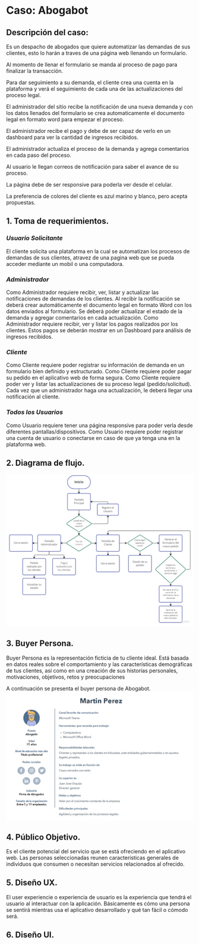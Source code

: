 # Caso: Abogabot

## Descripción del caso:

Es un despacho de abogados que quiere automatizar las demandas de sus clientes, esto lo harán a traves de una página web llenando un formulario.

Al momento de llenar el formulario se manda al proceso de pago para finalizar la transacción.

Para dar seguimiento a su demanda, el cliente crea una cuenta en la plataforma y verá el seguimiento de cada una de las actualizaciones del proceso legal.

El administrador del sitio recibe la notificación de una nueva demanda y con los datos llenados del formulario se crea automaticamente el documento legal en formato word para empezar el proceso.

El administrador recibe el pago y debe de ser capaz de verlo en un dashboard para ver la cantidad de ingresos recibidos.

El administrador actualiza el proceso de la demanda y agrega comentarios en cada paso del proceso.

Al usuario le llegan correos de notificación para saber el avance de su proceso.

La página debe de ser responsive para poderla ver desde el celular.

La preferencia de colores del cliente es azul marino y blanco, pero acepta propuestas.


##  1. Toma de requerimientos.
### *Usuario Solicitante*
El cliente solicita una plataforma en la cual se automatizan los procesos de demandas de sus clientes, atravez de una pagina web que se pueda acceder mediante un mobil o una computadora.

### *Administrador*
Como Administrador requiere recibir, ver, listar y actualizar las notificaciones de demandas de los clientes.
Al recibir la notificación se deberá crear automáticamente el documento legal en formato Word con los datos enviados al formulario.
Se deberá poder actualizar el estado de la demanda y agregar comentarios en cada actualización.
Como Administrador requiere recibir, ver y listar los pagos realizados por los clientes.
Estos pagos se deberán mostrar en un Dashboard para análisis de ingresos recibidos.

### *Cliente*
Como Cliente requiere poder registrar su información de demanda en un formulario bien definido y estructurado.
Como Cliente requiere poder pagar su pedido en el aplicativo web de forma segura.
Como Cliente requiere poder ver y listar las actualizaciones de su proceso legal (pedido/solicitud).
Cada vez que un administrador haga una actualización, le deberá llegar una notificación al cliente.

### *Todos los Usuarios*
Como Usuario requiere tener una página responsive para poder verla desde diferentes pantallas/dispositivos.
Como Usuario requiere poder registrar una cuenta de usuario o conectarse en caso de que ya tenga una en la plataforma web.

##  2. Diagrama de flujo.
![alt tag](https://raw.githubusercontent.com/EzeRodriguez92/Abogabot/939260963a7fe05b648b73da0bacf2f9d7195cc7/Abogabot-%20Diagrama%20de%20flujo.jpg)
##  3. Buyer Persona.
Buyer Persona es la representación ficticia de tu cliente ideal. Está basada en datos reales sobre el comportamiento y las características demográficas de tus clientes, así como en una creación de sus historias personales, motivaciones, objetivos, retos y preocupaciones

A continuación se presenta el buyer persona de Abogabot.
![alt tag](https://raw.githubusercontent.com/EzeRodriguez92/Abogabot/main/Buyer%20Persona.jpg)
##  4. Público Objetivo.
Es el cliente potencial del servicio que se está ofreciendo en el aplicativo web. Las personas seleccionadas reunen características generales de individuos que consumen o necesitan servicios relacionados al ofrecido.

##  5. Diseño UX.
El user experiencie o experiencia de usuario es la experiencia que tendrá el usuario al interactuar con la aplicación. Básicamente es cómo una persona se sentirá mientras usa el aplicativo desarrollado y qué tan fácil o cómodo será.

##  6. Diseño UI.



